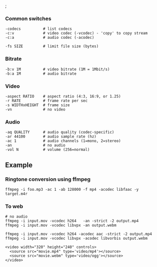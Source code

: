 ;

### Common switches

    -codecs          # list codecs
    -c:v             # video codec (-vcodec) - 'copy' to copy stream
    -c:a             # audio codec (-acodec)

    -fs SIZE         # limit file size (bytes)

### Bitrate

    -b:v 1M          # video bitrate (1M = 1Mbit/s)
    -b:a 1M          # audio bitrate

### Video

    -aspect RATIO    # aspect ratio (4:3, 16:9, or 1.25)
    -r RATE          # frame rate per sec
    -s WIDTHxHEIGHT  # frame size
    -vn              # no video

### Audio

    -aq QUALITY      # audio quality (codec-specific)
    -ar 44100        # audio sample rate (hz)
    -ac 1            # audio channels (1=mono, 2=stereo)
    -an              # no audio
    -vol N           # volume (256=normal)

Example
-------

### Ringtone conversion using ffmpeg

    ffmpeg -i foo.mp3 -ac 1 -ab 128000 -f mp4 -acodec libfaac -y target.m4r

### To web

    # no audio
    ffmpeg -i input.mov -vcodec h264   -an -strict -2 output.mp4
    ffmpeg -i input.mov -vcodec libvpx -an output.webm

    ffmpeg -i input.mov -vcodec h264 -acodec aac -strict -2 output.mp4
    ffmpeg -i input.mov -vcodec libvpx -acodec libvorbis output.webm

    <video width="320" height="240" controls>
      <source src="movie.mp4" type='video/mp4'></source>
      <source src="movie.webm" type='video/ogg'></source>
    </video>
